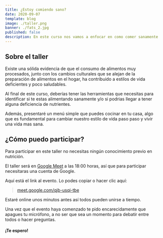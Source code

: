 ```yaml
---
title: ¿Estoy comiendo sano?
date: 2020-09-07
template: blog
image: ./taller.png
banner: ./fats_2.jpg
published: false
description: En este curso nos vamos a enfocar en como comer sanamente y como identificar si nos faltan nutrientes en nuestra dieta.
---
```


## Sobre el taller

Existe una sólida evidencia de que el consumo de alimentos muy procesados, junto con los cambios culturales que se alejan de la preparación de alimentos en el hogar, ha contribuido a estilos de vida deficientes y poco saludables.

Al final de este curso, deberías tener las herramientas que necesitas para identificar si te estas alimentando sanamente y/o si podrias llegar a tener alguna deficiencia de nutrientes.

Además, presentaré un menú simple que puedes cocinar en tu casa, algo que es fundamental para cambiar nuestro estilo de vida paso paso y vivir una vida mas sana.

## ¿Cómo puedo participar?

Para participar en este taller no necesitas ningún conocimiento previo en nutrición.

El taller será en [Google Meet](https://meet.google.com) a las 18:00 horas, así que para participar necesitaras una cuenta de Google.

Aquí está el link al evento. Lo podes copiar o hacer clic aquí:

> <a href="https://meet.google.com/mnu-dine-nkt" target="_blank" rel="noopener noreferrer">meet.google.com/qjb-usqi-tbe</a>

Estaré online unos minutos antes así todos pueden unirse a tiempo.

Una vez que el evento haya comenzado te pido encarecidamente que apagues tu micrófono, a no ser que sea un momento para debatir entre todos o hacer preguntas.

#### ¡Te espero!
